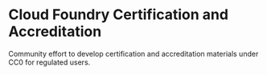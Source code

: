 # Cloud Foundry Certification and Accreditation
Community effort to develop certification and accreditation materials under CC0 for regulated users.
